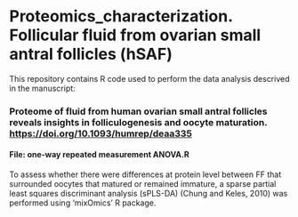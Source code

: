 # Proteomics_characterization. Follicular fluid from ovarian small antral follicles (hSAF)
This repository contains R code used to perform the data analysis descrived in the manuscript:

### Proteome of fluid from human ovarian small antral follicles reveals insights in folliculogenesis and oocyte maturation. https://doi.org/10.1093/humrep/deaa335

#### File: one-way repeated measurement ANOVA.R
To assess whether there were differences at protein level between FF that surrounded oocytes that matured or remained immature, a sparse partial least squares discriminant analysis (sPLS-DA) (Chung and Keles, 2010) was performed using ‘mixOmics’ R package. 

